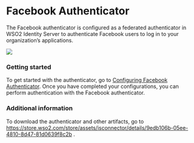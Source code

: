 # Facebook Authenticator

The Facebook authenticator is configured as a federated authenticator in
WSO2 Identity Server to authenticate Facebook users to log in to your
organization’s applications.

![](attachments/68686695/76746162.png)   

### Getting started

To get started with the authenticator, go to [Configuring Facebook
Authenticator](../../develop/facebook-authenticator). Once you have
completed your configurations, you can perform authentication with the
Facebook authenticator.

### Additional information

To download the authenticator and other artifacts, go to
<https://store.wso2.com/store/assets/isconnector/details/9edb106b-05ee-4810-8d47-81d0639f8c2b>
.

